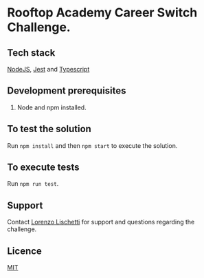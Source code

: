 # Rooftop Academy Career Switch Challenge.

## Tech stack
[NodeJS](https://nodejs.org/en/), [Jest](https://jestjs.io/) and [Typescript](https://www.typescriptlang.org/)

## Development prerequisites

1. Node and npm installed.

## To test the solution

Run `npm install` and then `npm start` to execute the solution.

## To execute tests

Run `npm run test`.

## Support
Contact [Lorenzo Lischetti](https://github.com/lischetti-lorenzo) for support and questions regarding the challenge.

## Licence
 [MIT](https://choosealicense.com/licenses/mit/)
